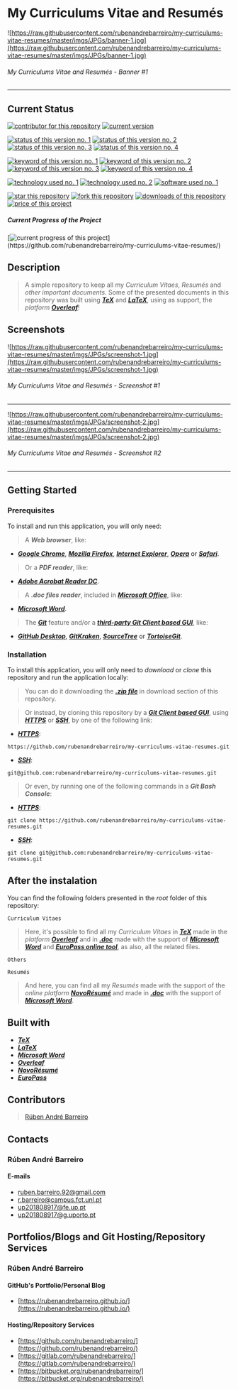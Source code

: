 # My Curriculums Vitae and Resumés

![https://raw.githubusercontent.com/rubenandrebarreiro/my-curriculums-vitae-resumes/master/imgs/JPGs/banner-1.jpg](https://raw.githubusercontent.com/rubenandrebarreiro/my-curriculums-vitae-resumes/master/imgs/JPGs/banner-1.jpg)
######  My Curriculums Vitae and Resumés - Banner #1

***


## Current Status
[![contributor for this repository](https://img.shields.io/badge/contributor-rubenandrebarreiro-blue.svg)](https://github.com/rubenandrebarreiro/) [![current version](https://img.shields.io/badge/version-1.0-magenta.svg)](https://github.com/rubenandrebarreiro/my-curriculums-vitae-resumes/)

[![status of this version no. 1](https://img.shields.io/badge/status-completed-orange.svg)](https://github.com/rubenandrebarreiro/my-curriculums-vitae-resumes/)
[![status of this version no. 2](https://img.shields.io/badge/status-final-orange.svg)](https://github.com/rubenandrebarreiro/my-curriculums-vitae-resumes/)
[![status of this version no. 3](https://img.shields.io/badge/status-stable-orange.svg)](https://github.com/rubenandrebarreiro/my-curriculums-vitae-resumes/)
[![status of this version no. 4](https://img.shields.io/badge/status-documented-orange.svg)](https://github.com/rubenandrebarreiro/my-curriculums-vitae-resumes/)

[![keyword of this version no. 1](https://img.shields.io/badge/keyword-curriculum-brown.svg)](https://github.com/rubenandrebarreiro/my-curriculums-vitae-resumes/)
[![keyword of this version no. 2](https://img.shields.io/badge/keyword-vitae-brown.svg)](https://github.com/rubenandrebarreiro/my-curriculums-vitae-resumes/)
[![keyword of this version no. 3](https://img.shields.io/badge/keyword-resumes-brown.svg)](https://github.com/rubenandrebarreiro/my-curriculums-vitae-resumes/)
[![keyword of this version no. 4](https://img.shields.io/badge/keyword-docs-brown.svg)](https://github.com/rubenandrebarreiro/my-curriculums-vitae-resumes/)

[![technology used no. 1](https://img.shields.io/badge/built&nbsp;with-tex-red.svg)](https://en.wikipedia.org/wiki/TeX)
[![technology used no. 2](https://img.shields.io/badge/built&nbsp;with-latex-red.svg)](https://www.latex-project.org/)
[![software used no. 1](https://img.shields.io/badge/software-overleaf-gold.svg)](https://www.overleaf.com/) 

[![star this repository](http://githubbadges.com/star.svg?user=rubenandrebarreiro&repo=my-curriculums-vitae-resumes&style=flat)](https://github.com/rubenandrebarreiro/my-curriculums-vitae-resumes/stargazers)
[![fork this repository](http://githubbadges.com/fork.svg?user=rubenandrebarreiro&repo=my-curriculums-vitae-resumes&style=flat)](https://github.com/rubenandrebarreiro/my-curriculums-vitae-resumes/fork)
[![downloads of this repository](https://img.shields.io/github/downloads/rubenandrebarreiro/my-curriculums-vitae-resumes/total.svg)](https://github.com/rubenandrebarreiro/my-curriculums-vitae-resumes/archive/master.zip)
[![price of this project](https://img.shields.io/badge/price-not&nbsp;applicable-success.svg)](https://github.com/rubenandrebarreiro/my-curriculums-vitae-resumes/archive/master.zip)

##### Current Progress of the Project

[![current progress of this project](http://progressed.io/bar/100?title=&nbsp;completed&nbsp;)](https://github.com/rubenandrebarreiro/my-curriculums-vitae-resumes/) 


## Description
> A simple repository to keep all my _Curriculum Vitaes_, _Resumés_ and _other important documents_. Some of the presented documents in this repository was built using [**_TeX_**](https://en.wikipedia.org/wiki/TeX) and [**_LaTeX_**](https://en.wikipedia.org/wiki/LaTeX), using as support, the _platform_ [**_Overleaf_**](https://www.overleaf.com/)!

## Screenshots

![https://raw.githubusercontent.com/rubenandrebarreiro/my-curriculums-vitae-resumes/master/imgs/JPGs/screenshot-1.jpg](https://raw.githubusercontent.com/rubenandrebarreiro/my-curriculums-vitae-resumes/master/imgs/JPGs/screenshot-1.jpg)
######  My Curriculums Vitae and Resumés - Screenshot #1

***

![https://raw.githubusercontent.com/rubenandrebarreiro/my-curriculums-vitae-resumes/master/imgs/JPGs/screenshot-2.jpg](https://raw.githubusercontent.com/rubenandrebarreiro/my-curriculums-vitae-resumes/master/imgs/JPGs/screenshot-2.jpg)
######  My Curriculums Vitae and Resumés - Screenshot #2

***


## Getting Started

### Prerequisites
To install and run this application, you will only need:
> A **_Web browser_**, like:
* [**_Google Chrome_**](https://www.google.com/chrome/), [**_Mozilla Firefox_**](https://www.mozilla.org/), [**_Internet Explorer_**](https://www.microsoft.com/download/internet-explorer.aspx), [**_Opera_**](https://www.opera.com/) or [**_Safari_**](https://www.apple.com/safari/).
> Or a **_PDF reader_**, like:
* [**_Adobe Acrobat Reader DC_**](https://get.adobe.com/reader/).
> A **_.doc files reader_**, included in [**_Microsoft Office_**](https://www.office.com/), like:
* [**_Microsoft Word_**](https://products.office.com/word).
> The [**_Git_**](https://git-scm.com/) feature and/or a [**_third-party Git Client based GUI_**](https://git-scm.com/downloads/guis/), like:
* [**_GitHub Desktop_**](https://desktop.github.com/), [**_GitKraken_**](https://www.gitkraken.com/), [**_SourceTree_**](https://www.sourcetreeapp.com/) or [**_TortoiseGit_**](https://tortoisegit.org/).

### Installation
To install this application, you will only need to _download_ or _clone_ this repository and run the application locally:

> You can do it downloading the [**_.zip file_**](https://github.com/rubenandrebarreiro/my-curriculums-vitae-resumes/archive/master.zip) in download section of this repository.

> Or instead, by cloning this repository by a [**_Git Client based GUI_**](https://git-scm.com/downloads/guis), using [**_HTTPS_**](https://en.wikipedia.org/wiki/HTTPS) or [**_SSH_**](https://en.wikipedia.org/wiki/SSH_File_Transfer_Protocol), by one of the following link:
* [**_HTTPS_**](https://en.wikipedia.org/wiki/HTTPS):
```
https://github.com/rubenandrebarreiro/my-curriculums-vitae-resumes.git
```
* [**_SSH_**](https://en.wikipedia.org/wiki/SSH_File_Transfer_Protocol):
```
git@github.com:rubenandrebarreiro/my-curriculums-vitae-resumes.git
```

> Or even, by running one of the following commands in a **_Git Bash Console_**:
* [**_HTTPS_**](https://en.wikipedia.org/wiki/HTTPS):
```
git clone https://github.com/rubenandrebarreiro/my-curriculums-vitae-resumes.git
```
* [**_SSH_**](https://en.wikipedia.org/wiki/SSH_File_Transfer_Protocol):
```
git clone git@github.com:rubenandrebarreiro/my-curriculums-vitae-resumes.git
```

## After the instalation
You can find the following folders presented in the _root_ folder of this repository:
```
Curriculum Vitaes
```
> Here, it's possible to find all my _Curriculum Vitaes_ in [**_TeX_**](https://en.wikipedia.org/wiki/TeX) made in the _platform_ [**_Overleaf_**](https://www.overleaf.com/) and in [**_.doc_**](https://products.office.com/word) made with the support of [**_Microsoft Word_**](https://products.office.com/word) and [**_EuroPass online tool_**](https://europass.cedefop.europa.eu/), as also, all the related files. 
```
Others
```
> 

```
Resumés
```
> And here, you can find all my _Resumés_ made with the support of the _online platform_ [**_NovoRésumé_**](https://novoresume.com/) and made in [**_.doc_**](https://products.office.com/word) with the support of [**_Microsoft Word_**](https://products.office.com/word).


## Built with
* [**_TeX_**](https://en.wikipedia.org/wiki/TeX)
* [**_LaTeX_**](https://en.wikipedia.org/wiki/LaTeX)
* [**_Microsoft Word_**](https://products.office.com/word)
* [**_Overleaf_**](https://www.overleaf.com/)
* [**_NovoRésumé_**](https://novoresume.com/)
* [**_EuroPass_**](https://europass.cedefop.europa.eu/)

## Contributors

> [Rúben André Barreiro](https://github.com/rubenandrebarreiro/)

## Contacts

### Rúben André Barreiro
#### E-mails
* [ruben.barreiro.92@gmail.com](mailto:ruben.barreiro.92@gmail.com)
* [r.barreiro@campus.fct.unl.pt](mailto:r.barreiro@campus.fct.unl.pt)
* [up201808917@fe.up.pt](mailto:up201808917@fe.up.pt)
* [up201808917@g.uporto.pt](mailto:up201808917@g.uporto.pt)

## Portfolios/Blogs and Git Hosting/Repository Services

### Rúben André Barreiro
#### GitHub's Portfolio/Personal Blog
* [https://rubenandrebarreiro.github.io/](https://rubenandrebarreiro.github.io/)

#### Hosting/Repository Services
* [https://github.com/rubenandrebarreiro/](https://github.com/rubenandrebarreiro/)
* [https://gitlab.com/rubenandrebarreiro/](https://gitlab.com/rubenandrebarreiro/)
* [https://bitbucket.org/rubenandrebarreiro/](https://bitbucket.org/rubenandrebarreiro/)
